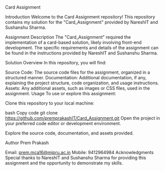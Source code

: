 Card Assignment

Introduction
Welcome to the Card Assignment repository! This repository contains my solution for the "Card_Assignment" provided by NareshIT and Sushanshu Sharma.

Assignment Description
The "Card_Assignment" required the implementation of a card-based solution, likely involving front-end development. The specific requirements and details of the assignment can be found in the instructions provided by NareshIT and Sushanshu Sharma.

Solution Overview
In this repository, you will find:

Source Code: The source code files for the assignment, organized in a structured manner.
Documentation: Additional documentation, if any, explaining the project structure, code organization, and usage instructions.
Assets: Any additional assets, such as images or CSS files, used in the assignment.
Usage
To use or explore this assignment:

Clone this repository to your local machine:

bash
Copy code
git clone https://github.com/premprakashIT/Card_Assignment.git
Open the project in your preferred code editor or development environment.

Explore the source code, documentation, and assets provided.

Author
Prem Prakash

Email: prem.mca16@mjpru.ac.in
Mobile: 9412964984
Acknowledgments
Special thanks to NareshIT and Sushanshu Sharma for providing this assignment and the opportunity to demonstrate my skills.
